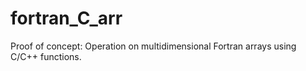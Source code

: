 # fortran_C_arr
Proof of concept: Operation on multidimensional Fortran  arrays using C/C++ functions.
